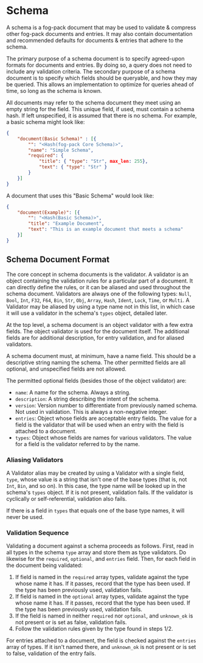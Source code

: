 Schema
======

A schema is a fog-pack document that may be used to validate & compress other 
fog-pack documents and entries. It may also contain documentation and 
recommended defaults for documents & entries that adhere to the schema.

The primary purpose of a schema document is to specify agreed-upon formats for 
documents and entries. By doing so, a query does not need to include any 
validation criteria. The secondary purpose of a schema document is to specify 
which fields should be queryable, and how they may be queried. This allows an 
implementation to optimize for queries ahead of time, so long as the schema is 
known.

All documents may refer to the schema document they meet using an empty string 
for the field. This unique field, if used, must contain a schema hash. If left 
unspecified, it is assumed that there is no schema. For example, a basic 
schema might look like:

```json
{
	"document(Basic Schema)" : [{
		"": "<Hash(fog-pack Core Schema)>",
		"name": "Simple Schema",
		"required": {
			"title": { "type": "Str", max_len: 255},
			"text": { "type": "Str" }
		}
	}]
}
```

A document that uses this "Basic Schema" would look like:

```json
{
	"document(Example)": [{
		"": "<Hash(Basic Schema)>",
		"title": "Example Document",
		"text": "This is an example document that meets a schema"
	}]
}
```

Schema Document Format
----------------------

The core concept in schema documents is the validator. A validator is an 
object containing the validation rules for a particular part of a document. It 
can directly define the rules, or it can be aliased and used throughout the 
schema document. Validators are always one of the following types: `Null`, 
`Bool`, `Int`, `F32`, `F64`, `Bin`, `Str`, `Obj`, `Array`, `Hash`, `Ident`, 
`Lock`, `Time`, or `Multi`. A Validator may be aliased by using a type name not 
in this list, in which case it will use a validator in the schema's `types` 
object, detailed later.

At the top level, a schema document is an object validator with a few extra 
fields. The object validator is used for the document itself. The additional 
fields are for additional description, for entry validation, and for aliased 
validators.

A schema document must, at minimum, have a name field. This should be a 
descriptive string naming the schema. The other permitted fields are all 
optional, and unspecified fields are not allowed.

The permitted optional fields (besides those of the object validator) are:

- `name`: A name for the schema. Always a string.
- `description`: A string describing the intent of the schema.
- `version`: Version number to differentiate from previously named schema. Not 
	used in validation. This is always a non-negative integer.
- `entries`: Object whose fields are acceptable entry fields. The value for 
	a field is the validator that will be used when an entry with the field is 
	attached to a document.
- `types`: Object whose fields are names for various validators. The value for a 
	field is the validator referred to by the name.

### Aliasing Validators

A Validator alias may be created by using a Validator with a single field, 
`type`, whose value is a string that isn't one of the base types (that is, not 
`Int`, `Bin`, and so on). In this case, the type name will be looked up in the 
schema's `types` object. If it is not present, validation fails. If the 
validator is cyclically or self-referential, validation also fails.

If there is a field in `types` that equals one of the base type names, it will 
never be used.

### Validation Sequence

Validating a document against a schema proceeds as follows. First, read in all 
types in the schema `type` array and store them as type validators. Do likewise 
for the `required`, `optional`, and `entries` field.  Then, for each field in 
the document being validated:

1. If field is named in the `required` array types, validate against the type 
	whose name it has. If it passes, record that the type has been used. If the 
	type has been previously used, validation fails.
2. If field is named in the `optional` array types, validate against the type 
	whose name it has. If it passes, record that the type has been used. If the type 
	has been previously used, validation fails.
3. If the field is named in neither `required` nor `optional`, and `unknown_ok` 
	is not present or is set as false, validation fails.
4. Follow the validation rules given by the type found in steps 1/2.

For entries attached to a document, the field is checked against the `entries` 
array of types. If it isn't named there, and `unknown_ok` is not present or is 
set to false, validation of the entry fails.

